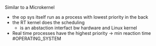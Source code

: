 Similar to a Microkernel
- the op sys itself run as a process with lowest priority in the back
- the RT kernel does the scheduling
	- is an abstaction interfact bw hardware and Linux kernel
- Real time processes have the highest priority -> min reaction time
 #OPERATING_SYSTEM